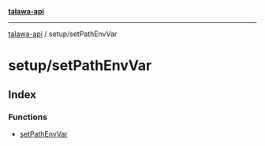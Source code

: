 [**talawa-api**](../../README.md)

***

[talawa-api](../../modules.md) / setup/setPathEnvVar

# setup/setPathEnvVar

## Index

### Functions

- [setPathEnvVar](functions/setPathEnvVar.md)

